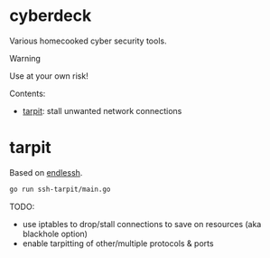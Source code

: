 # cyberdeck

Various homecooked cyber security tools.

> [!WARNING]
> Use at your own risk!

Contents:
- [tarpit](./README.md#tarpit): stall unwanted network connections

# tarpit
Based on [endlessh](https://github.com/skeeto/endlessh).
```sh
go run ssh-tarpit/main.go
```
TODO:
- use iptables to drop/stall connections to save on resources (aka blackhole option)
- enable tarpitting of other/multiple protocols & ports
